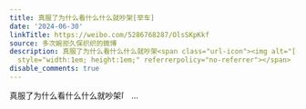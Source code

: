 ```yaml
---
title: 真服了为什么看什么什么就吵架[举车]
date: '2024-06-30'
linkTitle: https://weibo.com/5286768287/OlsSKpKkf
source: 多次婉拒久保织织的微博
description: 真服了为什么看什么什么就吵架<span class="url-icon"><img alt="[举车]" src="https://face.t.sinajs.cn/t4/appstyle/expression/ext/normal/82/2023_Liftabicycle_org.png"
  style="width:1em; height:1em;" referrerpolicy="no-referrer"></span>  ...
disable_comments: true
---
```

真服了为什么看什么什么就吵架<span class="url-icon"><img alt="[举车]" src="https://face.t.sinajs.cn/t4/appstyle/expression/ext/normal/82/2023_Liftabicycle_org.png" style="width:1em; height:1em;" referrerpolicy="no-referrer"></span>  ...